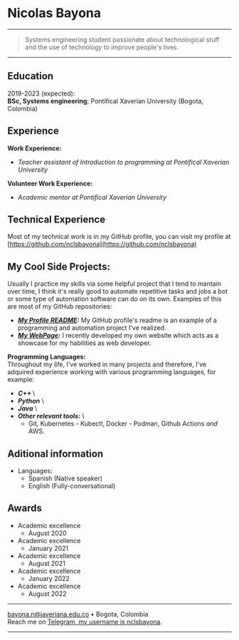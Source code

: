 Nicolas Bayona
============
--------
> Systems engineering student passionate about technological stuff and the use of technology to improve people's lives.
--------

Education
---------

2019-2023 (expected):\
**BSc, Systems engineering**; Pontifical Xaverian University (Bogota, Colombia)


Experience
----------
**Work Experience:**

   - _Teacher assistant of Introduction to programming at Pontifical Xaverian University_

**Volunteer Work Experience:**

  - _Academic mentor at Pontifical Xaverian University_

Technical Experience
--------------------

Most of my technical work is in my GitHub profile, you can visit my profile at [https://github.com/nclsbayona](https://github.com/nclsbayona)

**My Cool Side Projects:**
--------------------------

Usually I practice my skills via some helpful project that I tend to mantain over time, I think it's really good to automate repetitive tasks and jobs a bot or some type of automation software can do on its own. Examples of this are most of my GitHub repositories:

  * **_[My Profile README](https://github.com/nclsbayona/nclsbayona):_** My GitHub profile's readme is an example of a programming and automation project I've realized.
  * **_[My WebPage](https://github.com/nclsbayona/nclsbayona.github.io):_** I recently developed my own website which acts as a showcase for my habilities as web developer.
  
**Programming Languages:**   
Throughout my life, I've worked in many projects and therefore, I've adquired experience working with various programming languages, for example:

* **_C++_** \
* **_Python_** \
* **_Java_** \
* **_Other relevant tools:_** \
  - Git, Kubernetes - Kubectl, Docker - Podman, Github Actions _and_ AWS.


Aditional information
----------------------------------------

* Languages:
     * Spanish (Native speaker)
     * English (Fully-conversational)

Awards
----------------------------------------
- Academic excellence
  - August 2020
- Academic excellence
  - January 2021
- Academic excellence
  - August 2021
- Academic excellence
  - January 2022
- Academic excellence
  - August 2022

----

<bayona.n@javeriana.edu.co> • Bogota, Colombia \
Reach me on [Telegram, my username is nclsbayona](https://t.me/nclsbayona).

----
